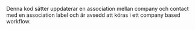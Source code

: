 Denna kod sätter uppdaterar en association mellan company och contact med en association label och är avsedd att köras i ett company based workflow.
